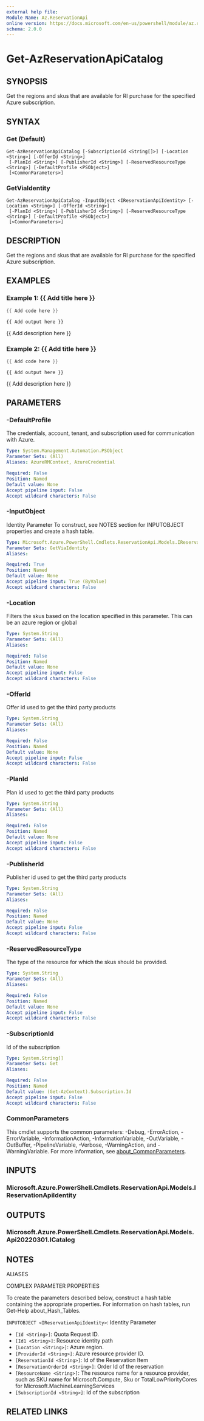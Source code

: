 ```yaml
---
external help file:
Module Name: Az.ReservationApi
online version: https://docs.microsoft.com/en-us/powershell/module/az.reservationapi/get-azreservationapicatalog
schema: 2.0.0
---
```


# Get-AzReservationApiCatalog

## SYNOPSIS
Get the regions and skus that are available for RI purchase for the specified Azure subscription.

## SYNTAX

### Get (Default)
```
Get-AzReservationApiCatalog [-SubscriptionId <String[]>] [-Location <String>] [-OfferId <String>]
 [-PlanId <String>] [-PublisherId <String>] [-ReservedResourceType <String>] [-DefaultProfile <PSObject>]
 [<CommonParameters>]
```

### GetViaIdentity
```
Get-AzReservationApiCatalog -InputObject <IReservationApiIdentity> [-Location <String>] [-OfferId <String>]
 [-PlanId <String>] [-PublisherId <String>] [-ReservedResourceType <String>] [-DefaultProfile <PSObject>]
 [<CommonParameters>]
```

## DESCRIPTION
Get the regions and skus that are available for RI purchase for the specified Azure subscription.

## EXAMPLES

### Example 1: {{ Add title here }}
```powershell
{{ Add code here }}
```

```output
{{ Add output here }}
```

{{ Add description here }}

### Example 2: {{ Add title here }}
```powershell
{{ Add code here }}
```

```output
{{ Add output here }}
```

{{ Add description here }}

## PARAMETERS

### -DefaultProfile
The credentials, account, tenant, and subscription used for communication with Azure.

```yaml
Type: System.Management.Automation.PSObject
Parameter Sets: (All)
Aliases: AzureRMContext, AzureCredential

Required: False
Position: Named
Default value: None
Accept pipeline input: False
Accept wildcard characters: False
```

### -InputObject
Identity Parameter
To construct, see NOTES section for INPUTOBJECT properties and create a hash table.

```yaml
Type: Microsoft.Azure.PowerShell.Cmdlets.ReservationApi.Models.IReservationApiIdentity
Parameter Sets: GetViaIdentity
Aliases:

Required: True
Position: Named
Default value: None
Accept pipeline input: True (ByValue)
Accept wildcard characters: False
```

### -Location
Filters the skus based on the location specified in this parameter.
This can be an azure region or global

```yaml
Type: System.String
Parameter Sets: (All)
Aliases:

Required: False
Position: Named
Default value: None
Accept pipeline input: False
Accept wildcard characters: False
```

### -OfferId
Offer id used to get the third party products

```yaml
Type: System.String
Parameter Sets: (All)
Aliases:

Required: False
Position: Named
Default value: None
Accept pipeline input: False
Accept wildcard characters: False
```

### -PlanId
Plan id used to get the third party products

```yaml
Type: System.String
Parameter Sets: (All)
Aliases:

Required: False
Position: Named
Default value: None
Accept pipeline input: False
Accept wildcard characters: False
```

### -PublisherId
Publisher id used to get the third party products

```yaml
Type: System.String
Parameter Sets: (All)
Aliases:

Required: False
Position: Named
Default value: None
Accept pipeline input: False
Accept wildcard characters: False
```

### -ReservedResourceType
The type of the resource for which the skus should be provided.

```yaml
Type: System.String
Parameter Sets: (All)
Aliases:

Required: False
Position: Named
Default value: None
Accept pipeline input: False
Accept wildcard characters: False
```

### -SubscriptionId
Id of the subscription

```yaml
Type: System.String[]
Parameter Sets: Get
Aliases:

Required: False
Position: Named
Default value: (Get-AzContext).Subscription.Id
Accept pipeline input: False
Accept wildcard characters: False
```

### CommonParameters
This cmdlet supports the common parameters: -Debug, -ErrorAction, -ErrorVariable, -InformationAction, -InformationVariable, -OutVariable, -OutBuffer, -PipelineVariable, -Verbose, -WarningAction, and -WarningVariable. For more information, see [about_CommonParameters](http://go.microsoft.com/fwlink/?LinkID=113216).

## INPUTS

### Microsoft.Azure.PowerShell.Cmdlets.ReservationApi.Models.IReservationApiIdentity

## OUTPUTS

### Microsoft.Azure.PowerShell.Cmdlets.ReservationApi.Models.Api20220301.ICatalog

## NOTES

ALIASES

COMPLEX PARAMETER PROPERTIES

To create the parameters described below, construct a hash table containing the appropriate properties. For information on hash tables, run Get-Help about_Hash_Tables.


`INPUTOBJECT <IReservationApiIdentity>`: Identity Parameter
  - `[Id <String>]`: Quota Request ID.
  - `[Id1 <String>]`: Resource identity path
  - `[Location <String>]`: Azure region.
  - `[ProviderId <String>]`: Azure resource provider ID.
  - `[ReservationId <String>]`: Id of the Reservation Item
  - `[ReservationOrderId <String>]`: Order Id of the reservation
  - `[ResourceName <String>]`: The resource name for a resource provider, such as SKU name for Microsoft.Compute, Sku or TotalLowPriorityCores for Microsoft.MachineLearningServices
  - `[SubscriptionId <String>]`: Id of the subscription

## RELATED LINKS

